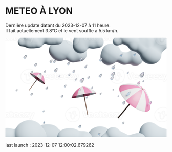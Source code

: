# METEO À LYON

Dernière update datant du 2023-12-07 à 11 heure.  
Il fait actuellement 3.8°C et le vent souffle à 5.5 km/h.      

![](./.github/rain.png)

last launch : 2023-12-07 12:00:02.679262
